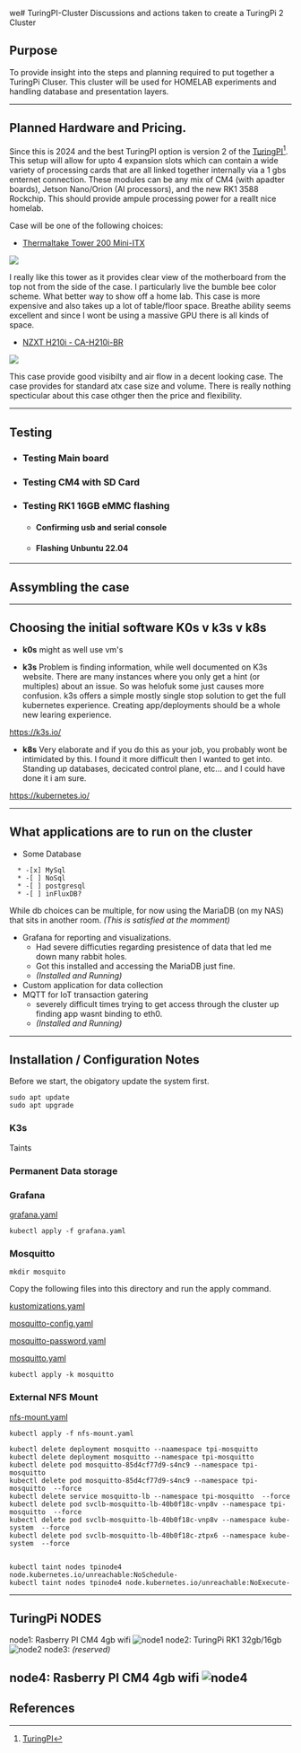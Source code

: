 we# TuringPI-Cluster
Discussions and actions taken to create a TuringPi 2 Cluster

## Purpose

To provide insight into the steps and planning required to put together a TuringPi Cluser.  This cluster will be used for HOMELAB experiments and handling database and presentation layers.

----

## Planned Hardware and Pricing.

Since this is 2024 and the best TuringPI option is version 2 of the [TuringPI](https://docs.turingpi.com/docs/turing-pi2-intro)[^1].  This setup will allow for upto 4 expansion slots which can contain a wide variety of processing cards that are all linked together internally via a 1 gbs enternet connection.  These modules can be any mix of CM4 (with apadter boards), Jetson Nano/Orion (AI processors), and the new RK1 3588 Rockchip. This should provide ampule processing power for a reallt nice homelab.

Case will be one of the following choices:
*  [Thermaltake Tower 200 Mini-ITX](https://www.amazon.com/dp/B0CQ32LMQF/?coliid=I3ENRBT38RE58T&colid=BTFFRD46RDAH&psc=1&ref_=list_c_wl_lv_ov_lig_dp_it)

 ![](img/ThermaltakeTower200-50.jpg)

 I really like this tower as it provides clear view of the motherboard from the top not from the side of the case.  I particularly live the bumble bee color scheme.  What better way to show off a home lab.  This case is more expensive and also takes up a lot of table/floor space.  Breathe ability seems excellent and since I wont be using a massive GPU there is all kinds of space.

*  [NZXT H210i - CA-H210i-BR](https://www.amazon.com/gp/product/B07T7L74D5/ref=ox_sc_saved_title_6?smid=&psc=1)

 ![](img/NZXT-H210-50i.jpg)

This case provide good visibilty and air flow in a decent looking case.  The case provides for standard atx case size and volume.  There is really nothing specticular about this case othger then the price and flexibility.

----

## Testing

* ### Testing Main board

* ### Testing CM4 with SD Card

* ### Testing RK1 16GB eMMC flashing
  * #### Confirming usb and serial console
  * #### Flashing Unbuntu 22.04

----

## Assymbling the case



----

## Choosing the initial software K0s v k3s v k8s

* **k0s**
might as well use vm's

* **k3s**
Problem is finding information, while well documented on K3s website.  There are many instances where you only get a hint (or multiples) about an issue.  So was helofuk some just causes more confusion.
k3s offers a simple mostly single stop solution to get the full kubernetes experience.  Creating app/deployments should be a whole new learing experience.

https://k3s.io/

* **k8s**
Very elaborate and if you do this as your job, you probably wont be intimidated by this.  I found it more difficult then I wanted to get into.  Standing up databases, decicated control plane, etc... and I could have done it i am sure.

https://kubernetes.io/

----

## What applications are to run on the cluster

* Some Database
~~~
  * -[x] MySql
  * -[ ] NoSql
  * -[ ] postgresql
  * -[ ] inFluxDB?
~~~
  While db choices can be multiple, for now using the MariaDB (on my NAS) that sits in another room.
    *(This is satisfied at the momment)*
* Grafana for reporting and visualizations. 
    * Had severe difficuties regarding presistence of data that led me down many rabbit holes.
    * Got this installed and accessing the MariaDB just fine. 
    * *(Installed and Running)*
* Custom application for data collection
* MQTT for IoT transaction gatering
    * severely difficult times trying to get access through the cluster up finding app wasnt binding to eth0.
    * *(Installed and Running)* 

----

## Installation / Configuration Notes 


Before we start, the obigatory update the system first.
~~~
sudo apt update
sudo apt upgrade
~~~

### K3s


Taints

### Permanent Data storage


### Grafana

[grafana.yaml](k3s/grafana.yaml)

~~~
kubectl apply -f grafana.yaml
~~~

### Mosquitto

~~~
mkdir mosquito
~~~

Copy the following files into this directory and run the apply command.

[kustomizations.yaml](k3s/mosquitto/kustomizations.yaml)

[mosquitto-config.yaml](k3s/mosquitto/mosquitto-config.yaml)

[mosquitto-password.yaml](k3s/mosquitto/mosquitto-password.yaml)

[mosquitto.yaml](k3s/mosquitto/mosquitto.yaml)

~~~
kubectl apply -k mosquitto
~~~


### External NFS Mount

[nfs-mount.yaml](k3s/nfs-mount.yaml)

~~~
kubectl apply -f nfs-mount.yaml
~~~

~~~
kubectl delete deployment mosquitto --naamespace tpi-mosquitto 
kubectl delete deployment mosquitto --namespace tpi-mosquitto 
kubectl delete pod mosquitto-85d4cf77d9-s4nc9 --namespace tpi-mosquitto 
kubectl delete pod mosquitto-85d4cf77d9-s4nc9 --namespace tpi-mosquitto  --force
kubectl delete service mosquitto-lb --namespace tpi-mosquitto  --force
kubectl delete pod svclb-mosquitto-lb-40b0f18c-vnp8v --namespace tpi-mosquitto  --force
kubectl delete pod svclb-mosquitto-lb-40b0f18c-vnp8v --namespace kube-system  --force
kubectl delete pod svclb-mosquitto-lb-40b0f18c-ztpx6 --namespace kube-system  --force


kubectl taint nodes tpinode4 node.kubernetes.io/unreachable:NoSchedule-
kubectl taint nodes tpinode4 node.kubernetes.io/unreachable:NoExecute-
~~~



----

## TuringPi NODES
node1: Rasberry PI CM4 4gb wifi
![node1](img/tpinode1.png)
node2: TuringPi RK1 32gb/16gb
![node2](img/tpinode2.png)
node3: *(reserved)*

node4: Rasberry PI CM4 4gb wifi
![node4](img/tpinode4.png)
----

## References

[^1]: [TuringPI](https://docs.turingpi.com/docs/turing-pi2-intro)

